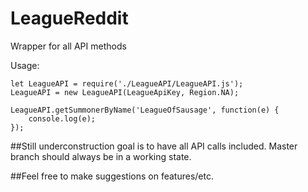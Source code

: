 # LeagueReddit
Wrapper for all API methods

Usage:
```
let LeagueAPI = require('./LeagueAPI/LeagueAPI.js');
LeagueAPI = new LeagueAPI(LeagueApiKey, Region.NA);

LeagueAPI.getSummonerByName('LeagueOfSausage', function(e) {
	console.log(e);
});
```

##Still underconstruction goal is to have all API calls included. Master branch should always be in a working state.

##Feel free to make suggestions on features/etc.
